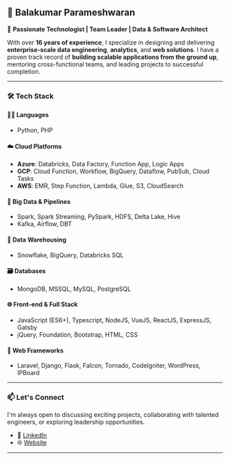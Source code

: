 ## 👋 Balakumar Parameshwaran

🎯 **Passionate Technologist | Team Leader | Data & Software Architect**

With over **16 years of experience**, I specialize in designing and delivering **enterprise-scale data engineering**, **analytics**, and **web solutions**. I have a proven track record of **building scalable applications from the ground up**, mentoring cross-functional teams, and leading projects to successful completion.

---

### 🛠️ Tech Stack

#### 👨‍💻 Languages
- Python, PHP

#### ☁️ Cloud Platforms
- **Azure**: Databricks, Data Factory, Function App, Logic Apps  
- **GCP**: Cloud Function, Workflow, BigQuery, Dataflow, PubSub, Cloud Tasks  
- **AWS**: EMR, Step Function, Lambda, Glue, S3, CloudSearch

#### 🔢 Big Data & Pipelines
- Spark, Spark Streaming, PySpark, HDFS, Delta Lake, Hive  
- Kafka, Airflow, DBT

#### 🧪 Data Warehousing
- Snowflake, BigQuery, Databricks SQL

#### 🗃️ Databases
- MongoDB, MSSQL, MySQL, PostgreSQL

#### 🌐 Front-end & Full Stack
- JavaScript (ES6+), Typescript, NodeJS, VueJS, ReactJS, ExpressJS, Gatsby  
- jQuery, Foundation, Bootstrap, HTML, CSS

#### 🧰 Web Frameworks
- Laravel, Django, Flask, Falcon, Tornado, CodeIgniter, WordPress, IPBoard

---

### 📫 Let's Connect

I'm always open to discussing exciting projects, collaborating with talented engineers, or exploring leadership opportunities.

- 💼 [LinkedIn](https://www.linkedin.com/in/balakumarp)
- 🌐 [Website](https://balakumar.net.in)

---
